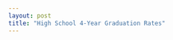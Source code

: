 ```yaml
---
layout: post
title: "High School 4-Year Graduation Rates"
---
```

<svg class="high-school-grad-map" viewBox="0 0 900 700"></svg>
<script src="/assets/javascripts/high-school-grad-map.js"></script>
